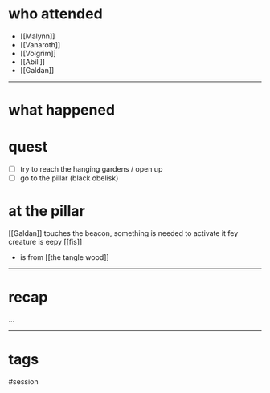 # who attended

- [[Malynn]]
- [[Vanaroth]]
- [[Volgrim]]
- [[Abill]]
- [[Galdan]]

---
# what happened

# quest
- [ ] try to reach the hanging gardens / open up 
- [ ] go to the pillar (black obelisk)

# at the pillar
[[Galdan]] touches the beacon, something is needed to activate it
fey creature is eepy [[fis]]
- is from [[the tangle wood]]

---
# recap

...

---
# tags

#session